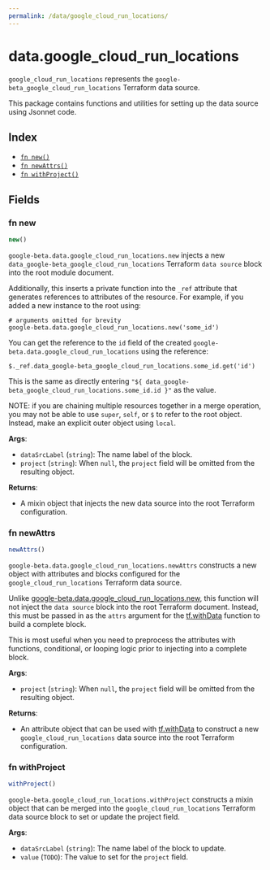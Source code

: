 ```yaml
---
permalink: /data/google_cloud_run_locations/
---
```


# data.google_cloud_run_locations

`google_cloud_run_locations` represents the `google-beta_google_cloud_run_locations` Terraform data source.



This package contains functions and utilities for setting up the data source using Jsonnet code.


## Index

* [`fn new()`](#fn-new)
* [`fn newAttrs()`](#fn-newattrs)
* [`fn withProject()`](#fn-withproject)

## Fields

### fn new

```ts
new()
```


`google-beta.data.google_cloud_run_locations.new` injects a new `data_google-beta_google_cloud_run_locations` Terraform `data source`
block into the root module document.

Additionally, this inserts a private function into the `_ref` attribute that generates references to attributes of the
resource. For example, if you added a new instance to the root using:

    # arguments omitted for brevity
    google-beta.data.google_cloud_run_locations.new('some_id')

You can get the reference to the `id` field of the created `google-beta.data.google_cloud_run_locations` using the reference:

    $._ref.data_google-beta_google_cloud_run_locations.some_id.get('id')

This is the same as directly entering `"${ data_google-beta_google_cloud_run_locations.some_id.id }"` as the value.

NOTE: if you are chaining multiple resources together in a merge operation, you may not be able to use `super`, `self`,
or `$` to refer to the root object. Instead, make an explicit outer object using `local`.

**Args**:
  - `dataSrcLabel` (`string`): The name label of the block.
  - `project` (`string`):  When `null`, the `project` field will be omitted from the resulting object.

**Returns**:
- A mixin object that injects the new data source into the root Terraform configuration.


### fn newAttrs

```ts
newAttrs()
```


`google-beta.data.google_cloud_run_locations.newAttrs` constructs a new object with attributes and blocks configured for the `google_cloud_run_locations`
Terraform data source.

Unlike [google-beta.data.google_cloud_run_locations.new](#fn-googlecloudrunlocationsnew), this function will not inject the `data source`
block into the root Terraform document. Instead, this must be passed in as the `attrs` argument for the
[tf.withData](https://github.com/tf-libsonnet/core/tree/main/docs#fn-withdata) function to build a complete block.

This is most useful when you need to preprocess the attributes with functions, conditional, or looping logic prior to
injecting into a complete block.

**Args**:
  - `project` (`string`):  When `null`, the `project` field will be omitted from the resulting object.

**Returns**:
  - An attribute object that can be used with [tf.withData](https://github.com/tf-libsonnet/core/tree/main/docs#fn-withdata) to construct a new `google_cloud_run_locations` data source into the root Terraform configuration.


### fn withProject

```ts
withProject()
```

`google-beta.google_cloud_run_locations.withProject` constructs a mixin object that can be merged into the `google_cloud_run_locations`
Terraform data source block to set or update the project field.



**Args**:
  - `dataSrcLabel` (`string`): The name label of the block to update.
  - `value` (`TODO`): The value to set for the `project` field.
